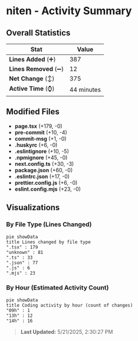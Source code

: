 # niten - Activity Summary 

## Overall Statistics

| Stat                   | Value                                                             |
| ---------------------- | ----------------------------------------------------------------- |
| **Lines Added** (➕)   | 387                                          |
| **Lines Removed** (➖) | 12                                        |
| **Net Change** (↕)    | 375                |
| **Active Time** (⌚)   | 44 minutes |


## Modified Files
- **page.tsx** (+179, -0)
- **pre-commit** (+10, -4)
- **commit-msg** (+1, -0)
- **.huskyrc** (+6, -0)
- **.eslintignore** (+10, -5)
- **.npmignore** (+45, -0)
- **next.config.ts** (+30, -3)
- **package.json** (+60, -0)
- **.eslintrc.json** (+17, -0)
- **prettier.config.js** (+6, -0)
- **eslint.config.mjs** (+23, -0)

## Visualizations

### By File Type (Lines Changed)

```mermaid
pie showData
title Lines changed by file type
".tsx" : 179
"unknown" : 81
".ts" : 33
".json" : 77
".js" : 6
".mjs" : 23
```

### By Hour (Estimated Activity Count)

```mermaid
pie showData
title Coding activity by hour (count of changes)
"09h" : 1
"13h" : 12
"14h" : 16
```


> **Last Updated:** 5/21/2025, 2:30:27 PM
